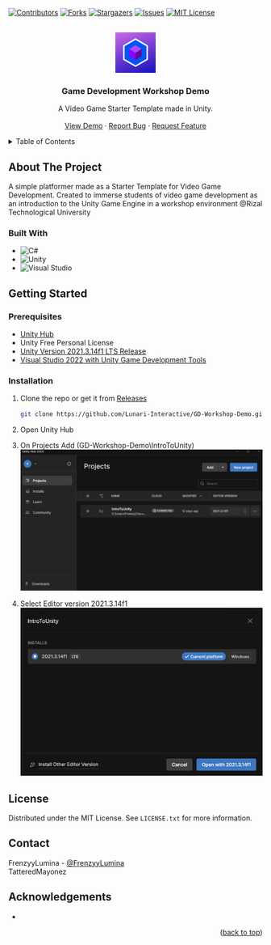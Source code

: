 <a name="readme-top"></a>
[![Contributors][contributors-shield]][contributors-url]
[![Forks][forks-shield]][forks-url]
[![Stargazers][stars-shield]][stars-url]
[![Issues][issues-shield]][issues-url]
[![MIT License][license-shield]][license-url]

<!-- PROJECT LOGO -->
<br />
<div align="center">
  <a href="https://github.com/Lunari-Interactive/GD-Workshop-Demo">
    <img src="Images/LunariInteractive.png" alt="Logo" width="80" height="80">
  </a>

<h3 align="center">Game Development Workshop Demo</h3> 

  <p align="center">
     A Video Game Starter Template made in Unity.
    <br />
 <!--   <a href="https://github.com/Lunari-Interactive/GD-Workshop-Demo"><strong>Explore the docs »</strong></a> 
    <br /> -->
    <br />
    <a href="https://github.com/Lunari-Interactive/GD-Workshop-Demo">View Demo</a>
    ·
    <a href="https://github.com/Lunari-Interactive/GD-Workshop-Demo/issues/new?labels=bug&template=bug-report---.md">Report Bug</a>
    ·
    <a href="https://github.com/Lunari-Interactive/GD-Workshop-Demo/issues/new?labels=enhancement&template=feature-request---.md">Request Feature</a>
  </p>
</div>

<!-- TABLE OF CONTENTS -->
<details>
  <summary>Table of Contents</summary>
  <ol>
    <li>
      <a href="#about-the-project">About The Project</a>
      <ul>
        <li><a href="#built-with">Built With</a></li>
      </ul>
    </li>
    <li>
      <a href="#getting-started">Getting Started</a>
      <ul>
        <li><a href="#prerequisites">Prerequisites</a></li>
        <li><a href="#installation">Installation</a></li>
      </ul>
    </li>
    <li><a href="#license">License</a></li>
    <li><a href="#contact">Contact</a></li>
    <li><a href="#acknowledgments">Acknowledgments</a></li>
  </ol>
</details>


<!-- ABOUT THE PROJECT -->
## About The Project
A simple platformer made as a Starter Template for Video Game Development. Created to immerse students of video game development as an introduction to the Unity Game Engine in a workshop environment @Rizal Technological University

<!-- [![Product Name Screen Shot][product-screenshot]](https://example.com) -->

### Built With

* ![C#](https://img.shields.io/badge/c%23-%23239120.svg?style=for-the-badge&logo=csharp&logoColor=white)
* ![Unity](https://img.shields.io/badge/unity-%23000000.svg?style=for-the-badge&logo=unity&logoColor=white)
* ![Visual Studio](https://img.shields.io/badge/Visual%20Studio-5C2D91.svg?style=for-the-badge&logo=visual-studio&logoColor=white)



<!-- GETTING STARTED -->
## Getting Started

### Prerequisites
* [Unity Hub](https://unity.com/download#how-get-started)
* Unity Free Personal License
* [Unity Version 2021.3.14f1 LTS Release](https://unity.com/releases/editor/qa/lts-releases?version=2021.3&major_version=2021&minor_version=3&page=2#:~:text=December%201%2C%202022-,LTS%20Release,2021.3.14f1,-Released%3A%20November)
* [Visual Studio 2022 with Unity Game Development Tools](https://visualstudio.microsoft.com/vs/unity-tools/)

### Installation

1. Clone the repo or get it from [Releases](https://github.com/Lunari-Interactive/GD-Workshop-Demo/releases)
   ```sh
   git clone https://github.com/Lunari-Interactive/GD-Workshop-Demo.git
   ```
2. Open Unity Hub <br />

3. On Projects Add (GD-Workshop-Demo\IntroToUnity)<br />
   ![Unity Hub](images/uhub.png)
   
4. Select Editor version 2021.3.14f1 <br />
   ![Unity Version](images/unityverpng.png)


<!-- LICENSE -->
## License

Distributed under the MIT License. See `LICENSE.txt` for more information.



<!-- CONTACT -->
## Contact
FrenzyyLumina - [@FrenzyyLumina](https://FrenzyyLumina) 
<br />
TatteredMayonez 




<!-- ACKNOWLEDGMENTS -->
## Acknowledgements

* []()

<p align="right">(<a href="#readme-top">back to top</a>)</p>






<!-- MARKDOWN LINKS & IMAGES -->
<!-- https://www.markdownguide.org/basic-syntax/#reference-style-links -->
[contributors-shield]: https://img.shields.io/github/contributors/Lunari-Interactive/GD-Workshop-Demo.svg?style=for-the-badge
[contributors-url]: https://github.com/Lunari-Interactive/GD-Workshop-Demo/graphs/contributors
[forks-shield]: https://img.shields.io/github/forks/Lunari-Interactive/GD-Workshop-Demo.svg?style=for-the-badge
[forks-url]: https://github.com/Lunari-Interactive/GD-Workshop-Demo/network/members
[stars-shield]: https://img.shields.io/github/stars/Lunari-Interactive/GD-Workshop-Demo.svg?style=for-the-badge
[stars-url]: https://github.com/Lunari-Interactive/GD-Workshop-Demo/stargazers
[issues-shield]: https://img.shields.io/github/issues/Lunari-Interactive/GD-Workshop-Demo.svg?style=for-the-badge
[issues-url]: https://github.com/Lunari-Interactive/GD-Workshop-Demo/issues
[license-shield]: https://img.shields.io/github/license/Lunari-Interactive/GD-Workshop-Demo.svg?style=for-the-badge
[license-url]: https://github.com/Lunari-Interactive/GD-Workshop-Demo/blob/main/LICENSE.txt
[product-screenshot]: Images/LunariInteractive.png
